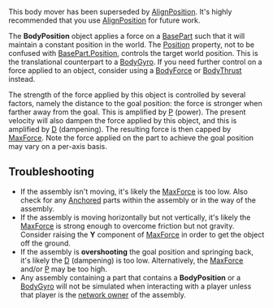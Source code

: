 This body mover has been superseded by [AlignPosition](https://developer.roblox.com/en-us/api-reference/class/AlignPosition). It's highly recommended that you use [AlignPosition](https://developer.roblox.com/en-us/api-reference/class/AlignPosition) for future work.

The **BodyPosition** object applies a force on a [BasePart](https://developer.roblox.com/en-us/api-reference/class/BasePart) such that it will maintain a constant position in the world. The [Position](https://developer.roblox.com/en-us/api-reference/property/BodyPosition/Position) property, not to be confused with [BasePart.Position](https://developer.roblox.com/en-us/api-reference/property/BasePart/Position), controls the target world position. This is the translational counterpart to a [BodyGyro](https://developer.roblox.com/en-us/api-reference/class/BodyGyro). If you need further control on a force applied to an object, consider using a [BodyForce](https://developer.roblox.com/en-us/api-reference/class/BodyForce) or [BodyThrust](https://developer.roblox.com/en-us/api-reference/class/BodyThrust) instead.

The strength of the force applied by this object is controlled by several factors, namely the distance to the goal position: the force is stronger when farther away from the goal. This is amplified by [P](https://developer.roblox.com/en-us/api-reference/property/BodyPosition/P) (power). The present velocity will also dampen the force applied by this object, and this is amplified by [D](https://developer.roblox.com/en-us/api-reference/property/BodyPosition/D) (dampening). The resulting force is then capped by [MaxForce](https://developer.roblox.com/en-us/api-reference/property/BodyPosition/MaxForce). Note the force applied on the part to achieve the goal position may vary on a per-axis basis.

Troubleshooting
---------------

*   If the assembly isn't moving, it's likely the [MaxForce](https://developer.roblox.com/en-us/api-reference/property/BodyPosition/MaxForce) is too low. Also check for any [Anchored](https://developer.roblox.com/en-us/api-reference/property/BasePart/Anchored) parts within the assembly or in the way of the assembly.
*   If the assembly is moving horizontally but not vertically, it's likely the [MaxForce](https://developer.roblox.com/en-us/api-reference/property/BodyPosition/MaxForce) is strong enough to overcome friction but not gravity. Consider raising the **Y** component of [MaxForce](https://developer.roblox.com/en-us/api-reference/property/BodyPosition/MaxForce) in order to get the object off the ground.
*   If the assembly is **overshooting** the goal position and springing back, it's likely the [D](https://developer.roblox.com/en-us/api-reference/property/BodyPosition/D) (dampening) is too low. Alternatively, the [MaxForce](https://developer.roblox.com/en-us/api-reference/property/BodyPosition/MaxForce) and/or [P](https://developer.roblox.com/en-us/api-reference/property/BodyPosition/P) may be too high.
*   Any assembly containing a part that contains a **BodyPosition** or a [BodyGyro](https://developer.roblox.com/en-us/api-reference/class/BodyGyro) will not be simulated when interacting with a player unless that player is the [network owner](https://developer.roblox.com/en-us/articles/Network-Ownership) of the assembly.